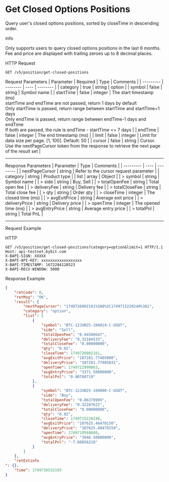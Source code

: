 # Get Closed Options Positions
Query user's closed options positions, sorted by closeTime in descending order.

info


Only supports users to query closed options positions in the last 6 months.
Fee and price are displayed with trailing zeroes up to 8 decimal places.

HTTP Request
```http
GET /v5/position/get-closed-positions
```

Request Parameters
| Parameter | Required | Type | Comments |
| --------- | -------- | ---- | -------- |
| category | true | string | option |
| symbol | false | string | Symbol name |
| startTime | false | integer | The start timestamp (ms) <br> startTime and endTime are not passed, return 1 days by default <br> Only startTime is passed, return range between startTime and startTime+1 days <br> Only endTime is passed, return range between endTime-1 days and endTime<br> If both are passed, the rule is endTime - startTime <= 7 days |
| endTime | false | integer | The end timestamp (ms) |
| limit | false | integer | Limit for data size per page. [1, 100]. Default: 50 |
| cursor | false | string | Cursor. Use the nextPageCursor token from the response to retrieve the next page of the result set |

---


Response Parameters
| Parameter | Type | Comments |
| --------- | ---- | -------- |
| nextPageCursor | string | Refer to the cursor request parameter |
| category | string | Product type |
| list | array | Object |
| > symbol | string | Symbol name |
| > side | string | Buy, Sell |
| > totalOpenFee | string | Total open fee |
| > deliveryFee | string | Delivery fee |
| > totalCloseFee | string | Total close fee |
| > qty | string | Order qty |
| > closeTime | integer | The closed time (ms) |
| > avgExitPrice | string | Average exit price |
| > deliveryPrice | string | Delivery price |
| > openTime | integer | The opened time (ms) |
| > avgEntryPrice | string | Average entry price |
| > totalPnl | string | Total PnL |

---

Request Example

HTTP
```http
GET /v5/position/get-closed-positions?category=option&limit=1 HTTP/1.1
Host: api-testnet.bybit.com
X-BAPI-SIGN: XXXXX
X-BAPI-API-KEY: xxxxxxxxxxxxxxxxxx
X-BAPI-TIMESTAMP: 1672284128523
X-BAPI-RECV-WINDOW: 5000
```

Response Example
```json
{
    "retCode": 0,
    "retMsg": "OK",
    "result": {
        "nextPageCursor": "1749726002161%3A0%2C1749715220240%3A1",
        "category": "option",
        "list": [
            {
                "symbol": "BTC-12JUN25-104019-C-USDT",
                "side": "Sell",
                "totalOpenFee": "0.94506647",
                "deliveryFee": "0.32184533",
                "totalCloseFee": "0.00000000",
                "qty": "0.02",
                "closeTime": 1749726002161,
                "avgExitPrice": "107281.77405000",
                "deliveryPrice": "107281.77405031",
                "openTime": 1749722990063,
                "avgEntryPrice": "3371.50000000",
                "totalPnl": "0.90760719"
            },
            {
                "symbol": "BTC-12JUN25-104000-C-USDT",
                "side": "Buy",
                "totalOpenFee": "0.86379999",
                "deliveryFee": "0.32287622",
                "totalCloseFee": "0.00000000",
                "qty": "0.02",
                "closeTime": 1749715220240,
                "avgExitPrice": "107625.40470150",
                "deliveryPrice": "107625.40470159",
                "openTime": 1749710568608,
                "avgEntryPrice": "3946.50000000",
                "totalPnl": "-7.60858218"
            }
        ]
    },
    "retExtinfo
": {},
    "time": 1749736532193
}
```

